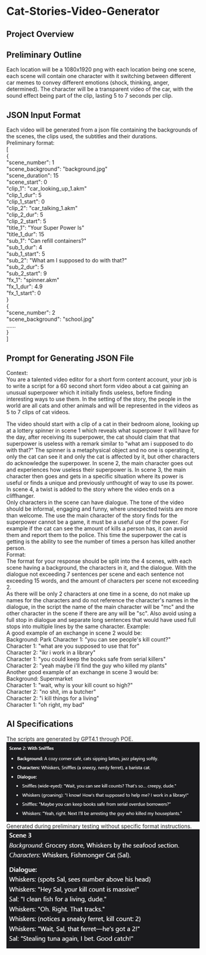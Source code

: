 # Cat-Stories-Video-Generator

## Project Overview

## Preliminary Outline
Each location will be a 1080x1920 png with each location being one scene, each scene will contain one character with it 
switching between different car memes to convey different emotions (shock, thinking, anger, determined).
The character will be a transparent video of the car, with the sound effect being part of the clip, lasting 5 to 7 seconds per clip.  

## JSON Input Format
Each video will be generated from a json file containing the backgrounds of the scenes, the clips used, the subtitles and 
their durations.  
Preliminary format:  
[  
{  
"scene_number": 1  
"scene_background": "background.jpg"  
"scene_duration": 15  
"scene_start": 0  
"clip_1": "car_looking_up_1.akm"  
"clip_1_dur": 5  
"clip_1_start": 0  
"clip_2": "car_talking_1.akm"  
"clip_2_dur": 5  
"clip_2_start": 5  
"title_1": "Your Super Power Is"  
"title_1_dur": 15  
"sub_1": "Can refill containers?"  
"sub_1_dur": 4  
"sub_1_start": 5  
"sub_2": "What am I supposed to do with that?"  
"sub_2_dur": 5  
"sub_2_start": 9  
"fx_1": "spinner.akm"  
"fx_1_dur": 4.9  
"fx_1_start": 0  
}  
{  
"scene_number": 2  
"scene_background": "school.jpg"  
......  
}  
]  

## Prompt for Generating JSON File  
Context:  
You are a talented video editor for a short form content account, your job is to write a script for a 60 second short form video about a cat gaining an unusual superpower which it initially finds useless, before finding interesting ways to use them.
In the setting of the story, the people in the world are all cats and other animals and will be represented in the videos as 5 to 7 clips of cat videos.

The video should start with a clip of a cat in their bedroom alone, looking up at a lottery spinner in scene 1 which reveals what superpower it will have for the day, after receiving its superpower, the cat should claim that that superpower is useless with a remark similar to "what am i supposed to do with that?"
The spinner is a metaphysical object and no one is operating it, only the cat can see it and only the cat is affected by it, but other characters do acknowledge the superpower.
In scene 2, the main character goes out and experiences how useless their superpower is.
In scene 3, the main character then goes and gets in a specific situation where its power is useful or finds a unique and previously unthought of way to use its power.
In scene 4, a twist is added to the story where the video ends on a cliffhanger.  
Only characters in the scene can have dialogue.
The tone of the video should be informal, engaging and funny, where unexpected twists are more than welcome.
The use the main character of the story finds for the superpower cannot be a game, it must be a useful use of the power. For example if the cat can see the amount of kills a person has, it can avoid them and report them to the police.
This time the superpower the cat is getting is the ability to see the number of times a person has killed another person.  
Format:  
The format for your response should be split into the 4 scenes, with each scene having a background, the characters in it, and the dialogue.
With the dialogue not exceeding 7 sentences per scene and each sentence not exceeding 15 words, and the amount of characters per scene not exceeding 2.  
As there will be only 2 characters at one time in a scene, do not make up names for the characters and do not reference the character's names in the dialogue, in the script the name of the main character will be "mc" and the other character in the scene if there are any will be "sc".
Also avoid using a full stop in dialogue and separate long sentences that would have used full stops into multiple lines by the same character.
Example:  
A good example of an exchange in scene 2 would be:  
Background: Park
Character 1: "you can see people's kill count?"  
Character 1: "what are you supposed to use that for"  
Character 2: "ikr i work in a library"  
Character 1: "you could keep the books safe from serial killers"  
Character 2: "yeah maybe i'll find the guy who killed my plants"  
Another good example of an exchange in scene 3 would be:  
Background: Supermarket  
Character 1: "wait, why is your kill count so high?"  
Character 2: "no shit, im a butcher"  
Character 2: "i kill things for a living"  
Character 1: "oh right, my bad"  

## AI Specifications
The scripts are generated by GPT4.1 through POE.
![img.png](prompt_result_1.png)  
Generated during preliminary testing without specific format instructions.
![img.png](prompt_result_2.png)